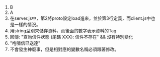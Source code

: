 1. B
2. A
3. 在server.js中，第2將proto設定load進來，並於第3行定義，而client.js中也是一樣的情況。
4. 用string型別來儲存資料，而後面的數字表示資料的Tag
5. 回傳: "查詢信件狀態 (尾碼 XXX): 信件不存在" && 沒有特別變化
6. "咆嘯信已送達"
7. 不會發生神麼事，但是相對應的變數名稱必須跟著修改。